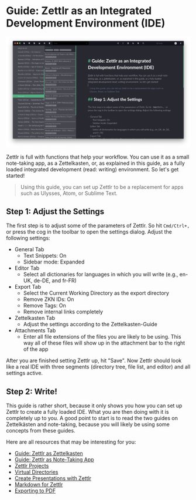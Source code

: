 # Guide: Zettlr as an Integrated Development Environment (IDE)

![Zettlr as an IDE](img/zettlr_ide.png)

Zettlr is full with functions that help your workflow. You can use it as a small note-taking app, as a Zettelkasten, or, as explained in this guide, as a fully loaded integrated development (read: writing) environment. So let's get started!

> Using this guide, you can set up Zettlr to be a replacement for apps such as Ulysses, Atom, or Sublime Text.

## Step 1: Adjust the Settings

The first step is to adjust some of the parameters of Zettlr. So hit `Cmd/Ctrl+,` or press the cog in the toolbar to open the settings dialog. Adjust the following settings:

- General Tab
    - Text Snippets: On
    - Sidebar mode: Expanded
- Editor Tab
    - Select all dictionaries for languages in which you will write (e.g., en-UK, de-DE, and fr-FR)
- Export Tab
    - Select the Current Working Directory as the export directory
    - Remove ZKN IDs: On
    - Remove Tags: On
    - Remove internal links completely
- Zettelkasten Tab
    - Adjust the settings according to the Zettelkasten-Guide
- Attachments Tab
    - Enter all file extensions of the files you are likely to be using. This way all of these files will show up in the attachment bar to the right of the app

After you are finished setting Zettlr up, hit "Save". Now Zettlr should look like a real IDE with three segments (directory tree, file list, and editor) and all settings active.

## Step 2: Write!

This guide is rather short, because it only shows you how you can set up Zettlr to create a fully loaded IDE. What you are then doing with it is completely up to you. A good point to start is to read the two guides on Zettelkästen and note-taking, because you will likely be using some concepts from these guides.

Here are all resources that may be interesting for you:

- [Guide: Zettlr as Zettelkasten](guide-zettelkasten.md)
- [Guide: Zettlr as Note-Taking App](guide-notes.md)
- [Zettlr Projects](projects.md)
- [Virtual Directories](virtual-directories.md)
- [Create Presentations with Zettlr](presentations.md)
- [Markdown for Zettlr](markdown-basics.md)
- [Exporting to PDF](export.md)